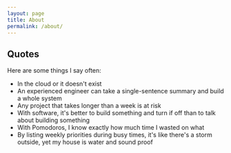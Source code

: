 ```yaml
---
layout: page
title: About
permalink: /about/
---
```


## Quotes

Here are some things I say often:

- In the cloud or it doesn't exist
- An experienced engineer can take a single-sentence summary and build a whole system
- Any project that takes longer than a week is at risk
- With software, it's better to build something and turn if off than to talk about building something
- With Pomodoros, I know exactly how much time I wasted on what
- By listing weekly priorities during busy times, it's like there's a storm outside, yet my house is water and sound proof
